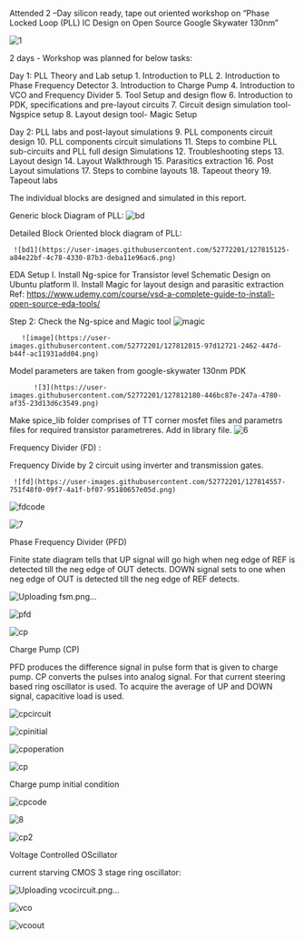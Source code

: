 Attended 2 –Day silicon ready, tape out oriented workshop on “Phase Locked Loop (PLL) IC Design on Open Source Google Skywater 130nm”

![1](https://user-images.githubusercontent.com/52772201/127811679-ef04fc60-6666-49bb-b045-3f1b889d9391.png)

2 days - Workshop was planned for below tasks:

Day 1: PLL Theory and Lab setup
     1.	Introduction to PLL
     2.	Introduction to Phase Frequency Detector
     3.	Introduction to Charge Pump
     4.	Introduction to VCO and Frequency Divider
    5.	Tool Setup and design flow
    6.	Introduction to PDK, specifications and pre-layout circuits
    7.	Circuit design simulation tool-Ngspice setup
    8.	Layout design tool- Magic Setup
  
Day 2: PLL labs and post-layout simulations
      9.	PLL components circuit design
     10.	PLL components circuit simulations
     11.	Steps to combine PLL sub-circuits and PLL full design Simulations
     12.	Troubleshooting steps
     13.	Layout design
     14.	Layout Walkthrough
     15.	Parasitics extraction
     16.	Post Layout simulations
     17.	Steps to combine layouts
     18.	Tapeout theory
     19.	Tapeout labs

The individual blocks are designed and simulated in this report.
 
Generic block Diagram of PLL:
     ![bd](https://user-images.githubusercontent.com/52772201/127814948-fd84b187-64eb-4227-8f58-5f1917888f78.png)
     
Detailed Block Oriented block diagram of  PLL:

     ![bd1](https://user-images.githubusercontent.com/52772201/127815125-a84e22bf-4c78-4330-87b3-deba11e96ac6.png)

EDA Setup
          I. Install Ng-spice for Transistor level Schematic Design on Ubuntu platform
          II. Install Magic for layout design and parasitic extraction
Ref: https://www.udemy.com/course/vsd-a-complete-guide-to-install-open-source-eda-tools/

Step 2: Check the Ng-spice and Magic tool
       ![magic](https://user-images.githubusercontent.com/52772201/127812103-e9f4a66e-e6e2-4e65-b600-18ab5e7de31b.png)
       
       ![image](https://user-images.githubusercontent.com/52772201/127812015-97d12721-2462-447d-b44f-ac11931add04.png)
         
Model parameters are taken from google-skywater 130nm PDK

          ![3](https://user-images.githubusercontent.com/52772201/127812180-446bc87e-247a-4780-af35-23d13d6c3549.png)

Make spice_lib folder comprises of TT corner mosfet files and parametrs files for required transistor parametreres. Add in library file.
        ![6](https://user-images.githubusercontent.com/52772201/127812320-6861e308-d83a-4ee0-8076-e24c50a783a0.png)

Frequency Divider (FD) :

Frequency Divide by 2 circuit using inverter and transmission gates.

     ![fd](https://user-images.githubusercontent.com/52772201/127814557-751f48f0-09f7-4a1f-bf07-95180657e05d.png)

![fdcode](https://user-images.githubusercontent.com/52772201/127818956-3e61d792-d9f8-4d25-98cf-83efd90c8475.png)

![7](https://user-images.githubusercontent.com/52772201/127818937-f7db425a-c456-44ce-a3d5-ca9481ab6ee7.png)

Phase Frequency Divider (PFD) 

Finite state diagram tells that UP signal will go high when neg edge of REF is detected till the neg edge of OUT detects. 
DOWN signal sets to one when neg edge of OUT is detected till the neg edge of REF detects.

![Uploading fsm.png…]()

![pfd](https://user-images.githubusercontent.com/52772201/127821900-0f829e35-d6f7-42a3-9421-6609dd20912d.png)

![cp](https://user-images.githubusercontent.com/52772201/127814416-0b6bfc0e-30c9-4d52-a0d3-e6584bb8d621.png)

Charge Pump (CP)

PFD produces the difference signal in pulse form that is given to charge pump. CP converts the pulses into analog signal. For that current steering based ring oscillator is used. To acquire the average of UP and DOWN signal, capacitive load is used.

![cpcircuit](https://user-images.githubusercontent.com/52772201/127827219-c61d9a39-70df-4540-8ecd-73546ad18baa.png)

![cpinitial](https://user-images.githubusercontent.com/52772201/127818195-afda7330-c5c6-430f-b6ff-689881495ced.png)

![cpoperation](https://user-images.githubusercontent.com/52772201/127821363-6635b93e-18ad-4f99-9874-6aea19f1457c.png)

![cp](https://user-images.githubusercontent.com/52772201/127821207-06d8023e-25dc-4d52-bd06-56d9f7016ca0.png)

Charge pump initial condition

![cpcode](https://user-images.githubusercontent.com/52772201/127817867-5415a035-b73f-4a19-84f5-a727f8115621.png)

![8](https://user-images.githubusercontent.com/52772201/127821919-d3a8ff33-0e34-48c4-b328-344adbf5546f.png)



![cp2](https://user-images.githubusercontent.com/52772201/127821983-49dfb8c0-ff4f-4553-9bee-06690efb86b8.png)

Voltage Controlled OScillator

current starving CMOS 3 stage ring oscillator: 

![Uploading vcocircuit.png…]()

![vco](https://user-images.githubusercontent.com/52772201/127825477-a9e1602d-ebf0-4553-a611-4d224be25a5d.png)

![vcoout](https://user-images.githubusercontent.com/52772201/127818096-29b5bc12-f5b9-4334-ab9a-b4aec7826a1d.png)





